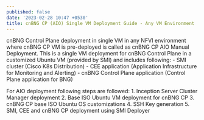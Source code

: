 ```yaml
---
published: false
date: '2023-02-28 10:47 +0530'
title: cnBNG CP (AIO) Single VM Deployment Guide - Any VM Environment
---
```


cnBNG Control Plane deployment in single VM in any NFVI environment where cnBNG CP VM is pre-deployed is called as cnBNG CP AIO Manual Deployment. This is a single VM deployment for cnBNG Control Plane in a customized Ubuntu VM (provided by SMI) and includes following:
	- SMI cluster (Cisco K8s Distribution)
	- CEE application (Application Infrastructure for Monitoring and Alerting)
	- cnBNG Control Plane application (Control Plane application for BNG)

For AIO deployment following steps are followed:
	1. Inception Server Cluster Manager deployment
	2. Base ISO Ubuntu VM deployment for cnBNG CP
	3. cnBNG CP base ISO Ubuntu OS customizations
	4. SSH Key generation
	5. SMI, CEE and cnBNG CP deployment using SMI Deployer

